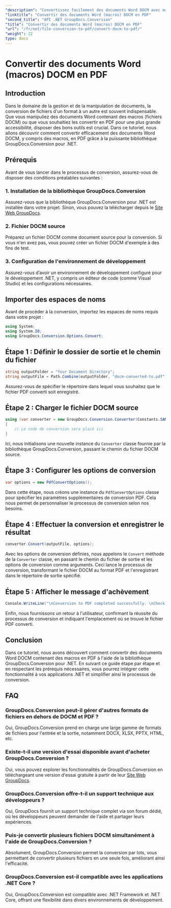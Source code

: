 ```yaml
---
"description": "Convertissez facilement des documents Word DOCM avec macros en PDF grâce à GroupDocs.Conversion pour .NET. Simplifiez votre gestion documentaire."
"linktitle": "Convertir des documents Word (macros) DOCM en PDF"
"second_title": "API .NET GroupDocs.Conversion"
"title": "Convertir des documents Word (macros) DOCM en PDF"
"url": "/fr/net/file-conversion-to-pdf/convert-docm-to-pdf/"
"weight": 22
type: docs
---
```

# Convertir des documents Word (macros) DOCM en PDF

## Introduction
Dans le domaine de la gestion et de la manipulation de documents, la conversion de fichiers d'un format à un autre est souvent indispensable. Que vous manipuliez des documents Word contenant des macros (fichiers DOCM) ou que vous souhaitiez les convertir en PDF pour une plus grande accessibilité, disposer des bons outils est crucial. Dans ce tutoriel, nous allons découvrir comment convertir efficacement des documents Word DOCM, y compris des macros, en PDF grâce à la puissante bibliothèque GroupDocs.Conversion pour .NET.
## Prérequis
Avant de vous lancer dans le processus de conversion, assurez-vous de disposer des conditions préalables suivantes :
### 1. Installation de la bibliothèque GroupDocs.Conversion
Assurez-vous que la bibliothèque GroupDocs.Conversion pour .NET est installée dans votre projet. Sinon, vous pouvez la télécharger depuis le [Site Web GroupDocs](https://releases.groupdocs.com/conversion/net/).
### 2. Fichier DOCM source
Préparez un fichier DOCM comme document source pour la conversion. Si vous n'en avez pas, vous pouvez créer un fichier DOCM d'exemple à des fins de test.
### 3. Configuration de l'environnement de développement
Assurez-vous d’avoir un environnement de développement configuré pour le développement .NET, y compris un éditeur de code (comme Visual Studio) et les configurations nécessaires.

## Importer des espaces de noms
Avant de procéder à la conversion, importez les espaces de noms requis dans votre projet :
```csharp
using System;
using System.IO;
using GroupDocs.Conversion.Options.Convert;
```
## Étape 1 : Définir le dossier de sortie et le chemin du fichier
```csharp
string outputFolder = "Your Document Directory";
string outputFile = Path.Combine(outputFolder, "docm-converted-to.pdf");
```
Assurez-vous de spécifier le répertoire dans lequel vous souhaitez que le fichier PDF converti soit enregistré.
## Étape 2 : Charger le fichier DOCM source
```csharp
using (var converter = new GroupDocs.Conversion.Converter(Constants.SAMPLE_DOCM))
{
    // Le code de conversion sera placé ici
}
```
Ici, nous initialisons une nouvelle instance du `Converter` classe fournie par la bibliothèque GroupDocs.Conversion, passant le chemin du fichier DOCM source.
## Étape 3 : Configurer les options de conversion
```csharp
var options = new PdfConvertOptions();
```
Dans cette étape, nous créons une instance du `PdfConvertOptions` classe pour spécifier les paramètres supplémentaires de conversion PDF. Cela nous permet de personnaliser le processus de conversion selon nos besoins.
## Étape 4 : Effectuer la conversion et enregistrer le résultat
```csharp
converter.Convert(outputFile, options);
```
Avec les options de conversion définies, nous appelons le `Convert` méthode de la `Converter` classe, en passant le chemin du fichier de sortie et les options de conversion comme arguments. Ceci lance le processus de conversion, transformant le fichier DOCM au format PDF et l'enregistrant dans le répertoire de sortie spécifié.
## Étape 5 : Afficher le message d'achèvement
```csharp
Console.WriteLine("\nConversion to PDF completed successfully. \nCheck output in {0}", outputFolder);
```
Enfin, nous fournissons un retour à l'utilisateur, confirmant la réussite du processus de conversion et indiquant l'emplacement où se trouve le fichier PDF converti.

## Conclusion
Dans ce tutoriel, nous avons découvert comment convertir des documents Word DOCM contenant des macros en PDF à l'aide de la bibliothèque GroupDocs.Conversion pour .NET. En suivant ce guide étape par étape et en respectant les prérequis nécessaires, vous pourrez intégrer cette fonctionnalité à vos applications .NET et simplifier ainsi le processus de conversion.
## FAQ
### GroupDocs.Conversion peut-il gérer d'autres formats de fichiers en dehors de DOCM et PDF ?
Oui, GroupDocs.Conversion prend en charge une large gamme de formats de fichiers pour l'entrée et la sortie, notamment DOCX, XLSX, PPTX, HTML, etc.
### Existe-t-il une version d'essai disponible avant d'acheter GroupDocs.Conversion ?
Oui, vous pouvez explorer les fonctionnalités de GroupDocs.Conversion en téléchargeant une version d'essai gratuite à partir de leur [Site Web GroupDocs](https://releases.groupdocs.com/).
### GroupDocs.Conversion offre-t-il un support technique aux développeurs ?
Oui, GroupDocs fournit un support technique complet via son forum dédié, où les développeurs peuvent demander de l'aide et partager leurs expériences.
### Puis-je convertir plusieurs fichiers DOCM simultanément à l'aide de GroupDocs.Conversion ?
Absolument, GroupDocs.Conversion permet la conversion par lots, vous permettant de convertir plusieurs fichiers en une seule fois, améliorant ainsi l'efficacité.
### GroupDocs.Conversion est-il compatible avec les applications .NET Core ?
Oui, GroupDocs.Conversion est compatible avec .NET Framework et .NET Core, offrant une flexibilité dans divers environnements de développement.